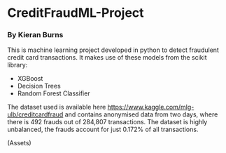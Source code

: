 # CreditFraudML-Project
### By Kieran Burns

This is machine learning project developed in python to detect fraudulent credit card transactions.
It makes use of these models from the scikit library:
* XGBoost
* Decision Trees
* Random Forest Classifier

The dataset used is available here https://www.kaggle.com/mlg-ulb/creditcardfraud and contains anonymised data from two days, where there is 492 frauds out of 284,807 transactions. The dataset is highly unbalanced, the frauds account for just 0.172% of all transactions.

(Assets)
